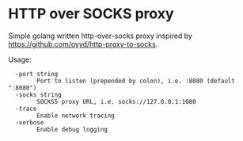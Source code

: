 HTTP over SOCKS proxy
=========

Simple golang written http-over-socks proxy inspired by https://github.com/oyyd/http-proxy-to-socks.

Usage:
```
  -port string
    	Port to listen (prepended by colon), i.e. :8080 (default ":8080")
  -socks string
    	SOCKS5 proxy URL, i.e. socks://127.0.0.1:1080
  -trace
    	Enable network tracing
  -verbose
    	Enable debug logging
```
